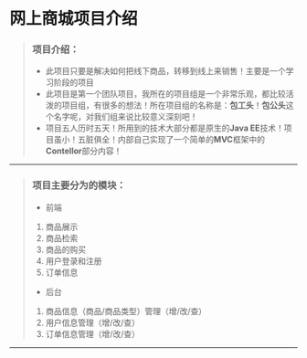 # 网上商城项目介绍
> ### 项目介绍：
> * 此项目只要是解决如何把线下商品，转移到线上来销售！主要是一个学习阶段的项目
> * 此项目是第一个团队项目，我所在的项目组是一个非常乐观，都比较活泼的项目组，有很多的想法！所在项目组的名称是：**包工头**！**包公头**这个名字呢，对我们组来说比较意义深刻吧！
> * 项目五人历时五天！所用到的技术大部分都是原生的**Java EE**技术！项目虽小！五脏俱全！内部自己实现了一个简单的**MVC**框架中的**Contellor**部分内容！

-------

> ### 项目主要分为的模块：
> * 前端
> 1. 商品展示
> 2. 商品检索
> 3. 商品的购买
> 4. 用户登录和注册
> 5. 订单信息
> * 后台
> 1. 商品信息（商品/商品类型）管理（增/改/查）
> 2. 用户信息管理（增/改/查）
> 3. 订单信息管理（增/改/查）

----------
